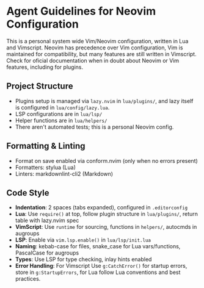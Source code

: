 # Agent Guidelines for Neovim Configuration

This is a personal system wide Vim/Neovim configuration, written in Lua and Vimscript.
Neovim has precedence over Vim configuration, Vim is maintained for compatibility, but many features are still written
in Vimscript.
Check for oficial documentation when in doubt about Neovim or Vim features, including for plugins.

## Project Structure

- Plugins setup is managed via `lazy.nvim` in `lua/plugins/`, and lazy itself is configured in `lua/config/lazy.lua`.
- LSP configurations are in `lua/lsp/`
- Helper functions are in `lua/helpers/`
- There aren't automated tests; this is a personal Neovim config.

## Formatting & Linting

- Format on save enabled via conform.nvim (only when no errors present)
- Formatters: stylua (Lua)
- Linters: markdownlint-cli2 (Markdown)

## Code Style

- **Indentation**: 2 spaces (tabs expanded), configured in `.editorconfig`
- **Lua**: Use `require()` at top, follow plugin structure in `lua/plugins/`, return table with lazy.nvim spec
- **VimScript**: Use `runtime` for sourcing, functions in `helpers/`, autocmds in augroups
- **LSP**: Enable via `vim.lsp.enable()` in `lua/lsp/init.lua`
- **Naming**: kebab-case for files, snake_case for Lua vars/functions, PascalCase for augroups
- **Types**: Use LSP for type checking, inlay hints enabled
- **Error Handling**: For Vimscript Use `g:CatchError()` for startup errors, store in `g:StartupErrors`, for Lua follow
  Lua conventions and best practices.

